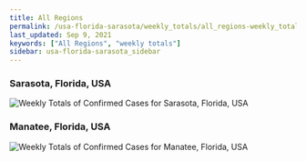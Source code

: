 ```yaml
---
title: All Regions
permalink: /usa-florida-sarasota/weekly_totals/all_regions-weekly_totals.html
last_updated: Sep 9, 2021
keywords: ["All Regions", "weekly totals"]
sidebar: usa-florida-sarasota_sidebar
---
```


<h3>Sarasota, Florida, USA</h3>

![Weekly Totals of Confirmed Cases for Sarasota, Florida, USA](/covid_tracker/images/graphs/usa-florida-sarasota-weekly_totals_graph.png)

<h3>Manatee, Florida, USA</h3>

![Weekly Totals of Confirmed Cases for Manatee, Florida, USA](/covid_tracker/images/graphs/usa-florida-manatee-weekly_totals_graph.png)
